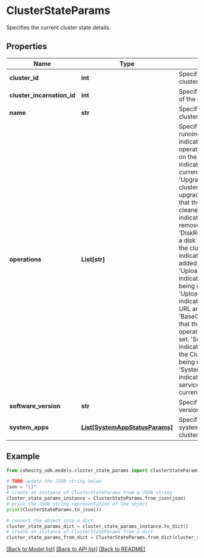 # ClusterStateParams

Specifies the current cluster state details.

## Properties

Name | Type | Description | Notes
------------ | ------------- | ------------- | -------------
**cluster_id** | **int** | Specifies the id of the cluster. | [optional] 
**cluster_incarnation_id** | **int** | Specifies the incarnation id of the cluster. | [optional] 
**name** | **str** | Specifies the name of the cluster. | [optional] 
**operations** | **List[str]** | Specifies the operations running on the cluster. &#39;None&#39; indicates that there are no operations currently running on the cluster. &#39;Destroy&#39; indicates that the cluster is currently being destroyed. &#39;Upgrade&#39; indicates that the cluster is currently being upgraded. &#39;Clean&#39; indicates that the cluster is being cleaned. &#39;NodeRemoval&#39; indicates that a node is being removed from the cluster. &#39;DiskRemoval&#39; indicates that a disk is being removed from the cluster. &#39;DiskAddition&#39; indicates that a disk is being added tos the cluster. &#39;UploadPackageByUrl&#39; indicates that a package is being uploaded using a URL. &#39;UploadPackageAndUpgrade&#39; indicates package upload by URL and upgrade operation. &#39;BaseOSUpgrade&#39; indicates that the BaseOSUpgrade operation on the cluster is set. &#39;ServiceRestart&#39; indicates that the services on the Cluster are currently being restarted. &#39;SystemServiceRestart&#39; indicates that system services on the Cluster are currently being restarted. | [optional] 
**software_version** | **str** | Specifies the software version of the cluster. | [optional] 
**system_apps** | [**List[SystemAppStatusParams]**](SystemAppStatusParams.md) | Specifies the details of each system app state on the cluster. | [optional] 

## Example

```python
from cohesity_sdk.models.cluster_state_params import ClusterStateParams

# TODO update the JSON string below
json = "{}"
# create an instance of ClusterStateParams from a JSON string
cluster_state_params_instance = ClusterStateParams.from_json(json)
# print the JSON string representation of the object
print(ClusterStateParams.to_json())

# convert the object into a dict
cluster_state_params_dict = cluster_state_params_instance.to_dict()
# create an instance of ClusterStateParams from a dict
cluster_state_params_from_dict = ClusterStateParams.from_dict(cluster_state_params_dict)
```
[[Back to Model list]](../README.md#documentation-for-models) [[Back to API list]](../README.md#documentation-for-api-endpoints) [[Back to README]](../README.md)


